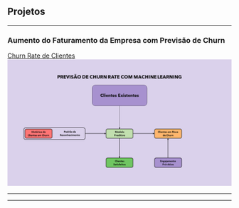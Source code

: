 ## Projetos

---

### Aumento do Faturamento da Empresa com Previsão de Churn

[Churn Rate de Clientes](/sample_page)
<img src="images/churn-rate-prediction.png?raw=true"/>



---




---

